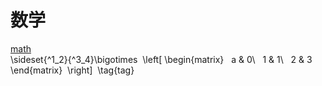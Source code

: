 # 数学<br>
[math](http://m.txdylyh.ml)<br>
\sideset{^1_2}{^3_4}\bigotimes
 \left[ \begin{matrix}   a & 0\\   1 & 1\\   2 & 3  \end{matrix}  \right]  \tag{tag}<br>
